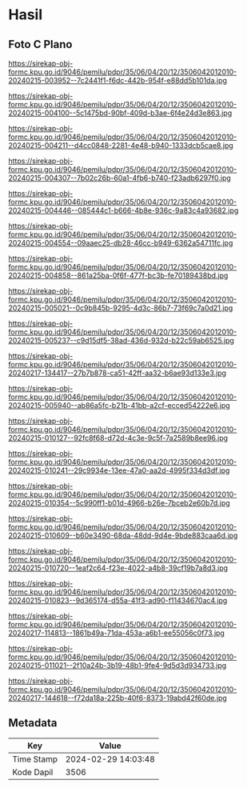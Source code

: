 # Hasil

## Foto C Plano

https://sirekap-obj-formc.kpu.go.id/9046/pemilu/pdpr/35/06/04/20/12/3506042012010-20240215-003952--7c2441f1-f6dc-442b-954f-e88dd5b101da.jpg

https://sirekap-obj-formc.kpu.go.id/9046/pemilu/pdpr/35/06/04/20/12/3506042012010-20240215-004100--5c1475bd-90bf-409d-b3ae-6f4e24d3e863.jpg

https://sirekap-obj-formc.kpu.go.id/9046/pemilu/pdpr/35/06/04/20/12/3506042012010-20240215-004211--d4cc0848-2281-4e48-b940-1333dcb5cae8.jpg

https://sirekap-obj-formc.kpu.go.id/9046/pemilu/pdpr/35/06/04/20/12/3506042012010-20240215-004307--7b02c26b-60a1-4fb6-b740-f23adb6297f0.jpg

https://sirekap-obj-formc.kpu.go.id/9046/pemilu/pdpr/35/06/04/20/12/3506042012010-20240215-004446--085444c1-b666-4b8e-936c-9a83c4a93682.jpg

https://sirekap-obj-formc.kpu.go.id/9046/pemilu/pdpr/35/06/04/20/12/3506042012010-20240215-004554--09aaec25-db28-46cc-b949-6362a54711fc.jpg

https://sirekap-obj-formc.kpu.go.id/9046/pemilu/pdpr/35/06/04/20/12/3506042012010-20240215-004858--861a25ba-0f6f-477f-bc3b-fe70189438bd.jpg

https://sirekap-obj-formc.kpu.go.id/9046/pemilu/pdpr/35/06/04/20/12/3506042012010-20240215-005021--0c9b845b-9295-4d3c-86b7-73f69c7a0d21.jpg

https://sirekap-obj-formc.kpu.go.id/9046/pemilu/pdpr/35/06/04/20/12/3506042012010-20240215-005237--c9d15df5-38ad-436d-932d-b22c59ab6525.jpg

https://sirekap-obj-formc.kpu.go.id/9046/pemilu/pdpr/35/06/04/20/12/3506042012010-20240217-134417--27b7b878-ca51-42ff-aa32-b6ae93d133e3.jpg

https://sirekap-obj-formc.kpu.go.id/9046/pemilu/pdpr/35/06/04/20/12/3506042012010-20240215-005940--ab86a5fc-b21b-41bb-a2cf-ecced54222e6.jpg

https://sirekap-obj-formc.kpu.go.id/9046/pemilu/pdpr/35/06/04/20/12/3506042012010-20240215-010127--92fc8f68-d72d-4c3e-9c5f-7a2589b8ee96.jpg

https://sirekap-obj-formc.kpu.go.id/9046/pemilu/pdpr/35/06/04/20/12/3506042012010-20240215-010241--29c9934e-13ee-47a0-aa2d-4995f334d3df.jpg

https://sirekap-obj-formc.kpu.go.id/9046/pemilu/pdpr/35/06/04/20/12/3506042012010-20240215-010354--5c990ff1-b01d-4966-b26e-7bceb2e60b7d.jpg

https://sirekap-obj-formc.kpu.go.id/9046/pemilu/pdpr/35/06/04/20/12/3506042012010-20240215-010609--b60e3490-68da-48dd-9d4e-9bde883caa6d.jpg

https://sirekap-obj-formc.kpu.go.id/9046/pemilu/pdpr/35/06/04/20/12/3506042012010-20240215-010720--1eaf2c64-f23e-4022-a4b8-39cf19b7a8d3.jpg

https://sirekap-obj-formc.kpu.go.id/9046/pemilu/pdpr/35/06/04/20/12/3506042012010-20240215-010823--9d365174-d55a-41f3-ad90-f11434670ac4.jpg

https://sirekap-obj-formc.kpu.go.id/9046/pemilu/pdpr/35/06/04/20/12/3506042012010-20240217-114813--1861b49a-71da-453a-a6b1-ee55056c0f73.jpg

https://sirekap-obj-formc.kpu.go.id/9046/pemilu/pdpr/35/06/04/20/12/3506042012010-20240215-011021--2f10a24b-3b19-48b1-9fe4-9d5d3d934733.jpg

https://sirekap-obj-formc.kpu.go.id/9046/pemilu/pdpr/35/06/04/20/12/3506042012010-20240217-144618--f72da18a-225b-40f6-8373-19abd42f60de.jpg


## Metadata

| Key        | Value               |
| ---------- | ------------------- |
| Time Stamp | 2024-02-29 14:03:48 |
| Kode Dapil | 3506                |



